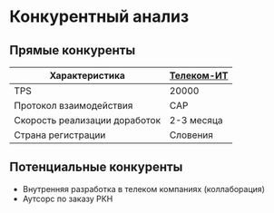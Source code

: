# Конкурентный анализ

## Прямые конкуренты

| Характеристика                | [Телеком-ИТ](https://telecom-it.com/) |
|-------------------------------|---------------------------------------|
| TPS                           | 20000                                 |
| Протокол взаимодействия       | CAP                                   |
| Скорость реализации доработок | 2-3 месяца                            |
| Страна регистрации            | Словения                              |

## Потенциальные конкуренты
  * Внутренняя разработка в телеком компаниях (коллаборация)
  * Аутсорс по заказу РКН
